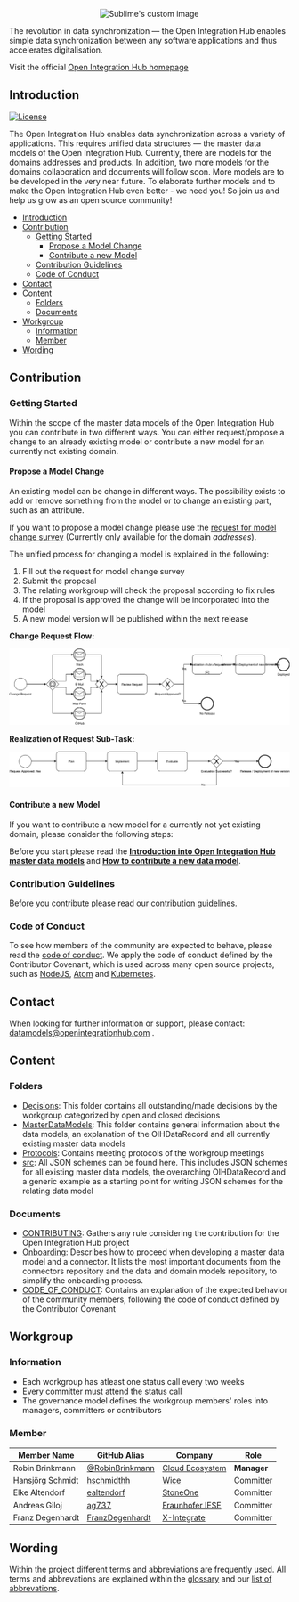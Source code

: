 <p align="center">
  <img src="https://github.com/openintegrationhub/Data-and-Domain-Models/blob/master/Assets/medium-oih-einzeilig-zentriert.jpg" alt="Sublime's custom image" width="400"/>
</p>

The revolution in data synchronization — the Open Integration Hub enables simple data synchronization between any software applications and thus accelerates digitalisation.

Visit the official [Open Integration Hub homepage](https://www.openintegrationhub.org/)

## Introduction

[![License](https://img.shields.io/badge/License-Apache%202.0-yellow.svg)](LICENSE)

The Open Integration Hub enables data synchronization across a variety of applications. This requires unified data structures — the master data models of the Open Integration Hub. Currently, there are models for the domains addresses and products. In addition, two more models for the domains collaboration and documents will follow soon. More models are to be developed in the very near future. To elaborate further models and to make the Open Integration Hub even better - we need you! So join us and help us grow as an open source community!

<!-- TOC depthFrom:2 depthTo:6 withLinks:1 updateOnSave:1 orderedList:0 -->

- [Introduction](#introduction)
- [Contribution](#contribution)
	- [Getting Started](#getting-started)
		- [Propose a Model Change](#propose-a-model-change)
		- [Contribute a new Model](#contribute-a-new-model)
	- [Contribution Guidelines](#contribution-guidelines)
	- [Code of Conduct](#code-of-conduct)
- [Contact](#contact)
- [Content](#content)
	- [Folders](#folders)
	- [Documents](#documents)
- [Workgroup](#workgroup)
	- [Information](#information)
	- [Member](#member)
- [Wording](#wording)

<!-- /TOC -->

## Contribution

### Getting Started

Within the scope of the master data models of the Open Integration Hub you can contribute in two different ways. You can either request/propose a change to an already existing model or contribute a new model for an currently not existing domain.

#### Propose a Model Change

An existing model can be change in different ways. The possibility exists to add or remove something from the model or to change an existing part, such as an attribute.

If you want to propose a model change please use the [request for model change survey](https://docs.google.com/forms/d/e/1FAIpQLScTkJNCEPTIBlc7Cumn7Y-6pfIPV90E5tVox2djnJbLUSyi4g/viewform) (Currently only available for the domain _addresses_).


The unified process for changing a model is explained in the following:

1. Fill out the request for model change survey
2. Submit the proposal
3. The relating workgroup will check the proposal according to fix rules
4. If the proposal is approved the change will be incorporated into the model
5. A new model version will be published within the next release

**Change Request Flow:**

![Change Request](MasterDataModels/Versioning/Assets/change_request.svg)

**Realization of Request Sub-Task:**

![Realization of Request](MasterDataModels/Versioning/Assets/realization.svg)

#### Contribute a new Model

If you want to contribute a new model for a currently not yet existing domain, please consider the following steps:

Before you start please read the [**Introduction into Open Integration Hub master data models**](MasterDataModels/README.md) and [**How to contribute a new data model**](CONTRIBUTING.md#contributing-a-new-data-model).

### Contribution Guidelines

Before you contribute please read our [contribution guidelines](CONTRIBUTING.md).

### Code of Conduct

To see how members of the community are expected to behave, please read the [code of conduct](CODE_OF_CONDUCT.md). We apply the code of conduct defined by the Contributor Covenant, which is used across many open source projects, such as [NodeJS](https://github.com/nodejs/node), [Atom](https://github.com/atom/atom) and [Kubernetes](https://github.com/kubernetes/kubernetes).

## Contact

When looking for further information or support, please contact: datamodels@openintegrationhub.com .

## Content

### Folders

- [Decisions](Decisions): This folder contains all outstanding/made decisions by the workgroup categorized by open and closed decisions
- [MasterDataModels](MasterDataModels): This folder contains general information about the data models, an explanation of the OIHDataRecord and all currently existing master data models
- [Protocols](Protocols): Contains meeting protocols of the workgroup meetings
- [src](src): All JSON schemes can be found here. This includes JSON schemes for all existing master data models, the overarching OIHDataRecord and a generic example as a starting point for writing JSON schemes for the relating data model

### Documents

- [CONTRIBUTING](CONTRIBUTING.md): Gathers any rule considering the contribution for the Open Integration Hub project
- [Onboarding](Onboarding.md): Describes how to proceed when developing a master data model and a connector. It lists the most important documents from the connectors repository and the data and domain models repository, to simplify the onboarding process.
- [CODE_OF_CONDUCT](CODE_OF_CONDUCT.md): Contains an explanation of the expected behavior of the community members, following  the code of conduct defined by the Contributor Covenant
  
## Workgroup

### Information

- Each workgroup has atleast one status call every two weeks
- Every committer must attend the status call
- The governance model defines the workgroup members' roles into managers, committers or contributors

### Member

| Member Name |GitHub Alias|Company| Role |
| --- | --- | --- | --- |
| Robin Brinkmann|[@RobinBrinkmann](https://github.com/RobinBrinkmann)|[Cloud Ecosystem](http://www.cloudecosystem.org/)| **Manager**  |
| Hansjörg Schmidt  |[hschmidthh](https://github.com/hschmidthh)|[Wice](https://wice.de/)| Committer  |
| Elke Altendorf |[ealtendorf](https://github.com/ealtendorf)|[StoneOne](http://stoneone.de)| Committer  |
| Andreas Giloj|[ag737](https://github.com/ag737)|[Fraunhofer IESE](https://www.iese.fraunhofer.de/)| Committer  |
| Franz  Degenhardt|[FranzDegenhardt](https://github.com/FranzDegenhardt)|[X-Integrate](https://x-integrate.com/x-integrate-startseite/)| Committer  |

## Wording

Within the project different terms and abbreviations are frequently used. All terms and abbrevations are explained within the [glossary](https://github.com/openintegrationhub/Connectors/wiki/Glossary) and our [list of abbrevations](https://github.com/openintegrationhub/Connectors/wiki/Abbreviations).
